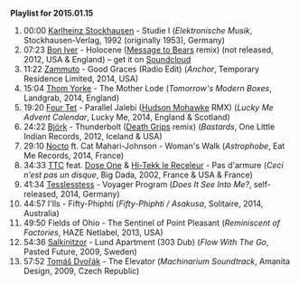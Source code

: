 **Playlist for 2015.01.15**

1. 00:00 [Karlheinz Stockhausen](http://musicbrainz.org/artist/fd09d776-ddfd-4558-afe7-814420d704ed) - Studie I (_Elektronische Musik_, Stockhausen-Verlag, 1992 (originally 1953), Germany)
1. 07:23 [Bon Iver](http://musicbrainz.org/artist/437a0e49-c6ae-42f6-a6c1-84f25ed366bc) - Holocene ([Message to Bears](http://musicbrainz.org/artist/f059895d-51e5-4690-85fd-dfb5b5910641) remix) (not released, 2012, USA & England) – get it on [Soundcloud](https://soundcloud.com/messagetobears/bon-iver-holocene-message-to)
1. 11:22 [Zammuto](http://musicbrainz.org/artist/78a4950e-9421-4a0a-9524-bd4efbe0047f) - Good Graces (Radio Edit) (_Anchor_, Temporary Residence Limited, 2014, USA)
1. 15:04 [Thom Yorke](http://musicbrainz.org/artist/8ed2e0b3-aa4c-4e13-bec3-dc7393ed4d6b) - The Mother Lode (_Tomorrow's Modern Boxes_, Landgrab, 2014, England)
1. 19:20 [Four Tet](http://musicbrainz.org/artist/3bcff06f-675a-451f-9075-99e8657047e8) - Parallel Jalebi ([Hudson Mohawke](http://musicbrainz.org/artist/3d403d44-36ce-465c-ad43-ae877e65adc4) RMX) (_Lucky Me Advent Calendar_, Lucky Me, 2014, England & Scotland)
1. 24:22 [Björk](http://musicbrainz.org/artist/87c5dedd-371d-4a53-9f7f-80522fb7f3cb) - Thunderbolt ([Death Grips](http://musicbrainz.org/artist/f9133036-ab3d-4e97-bd11-7a2c98ad148a) remix) (_Bastards_, One Little Indian Records, 2012, Iceland & USA)
1. 29:10 [Nocto](http://musicbrainz.org/artist/6fab3361-5727-4edd-b72b-aa2e0acf1a38) ft. Cat Mahari-Johnson - Woman's Walk (_Astrophobe_, Eat Me Records, 2014, France)
1. 34:33 [TTC](http://musicbrainz.org/artist/62bd8d93-5e1e-480f-8642-9c346e93ff11) feat. [Dose One](http://musicbrainz.org/artist/524bc397-a217-4605-94ce-08d5c584d294) & [Hi-Tekk le Receleur](http://musicbrainz.org/artist/b1a8690c-9621-41b7-b76a-369e1eab42cb) - Pas d'armure (_Ceci n’est pas un disque_, Big Dada, 2002, France & USA & France)
1. 41:34 [Tesslesstess](http://musicbrainz.org/artist/b3a7c641-279b-442f-a70a-eec1d65a7382) - Voyager Program (_Does It See Into Me?_, self-released, 2014, Germany)
1. 44:57 I'lls - Fifty-Phiphti (_Fifty-Phiphti / Asakusa_, Solitaire, 2014, Australia)
1. 49:50 Fields of Ohio - The Sentinel of Point Pleasant (_Reminiscent of Factories_, HAZE Netlabel, 2013, USA)
1. 54:36 [Salkinitzor](http://musicbrainz.org/artist/decd5302-d0af-43f5-a22a-eaa7ed61fd56) - Lund Apartment \(303 Dub\) (_Flow With The Go_, Pasted Future, 2009, Sweden)
1. 57:52 [Tomáš Dvořák](http://musicbrainz.org/artist/d6d87219-24e7-4e72-b42a-a72cb82754b4) - The Elevator (_Machinarium Soundtrack_, Amanita Design, 2009, Czech Republic)